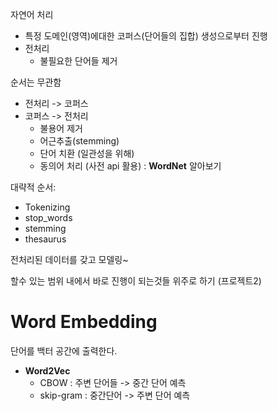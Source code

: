 자연어 처리

- 특정 도메인(영역)에대한 코퍼스(단어들의 집합) 생성으로부터 진행
- 전처리
  - 불필요한 단어들 제거

순서는 무관함

- 전처리 -> 코퍼스
- 코퍼스 -> 전처리 
  - 불용어 제거
  - 어근추출(stemming)
  - 단어 치환 (일관성을 위해)
  - 동의어 처리 (사전 api 활용) : **WordNet** 알아보기

대략적 순서:

- Tokenizing
- stop_words
- stemming
- thesaurus

전처리된 데이터를 갖고 모델링~





할수 있는 범위 내에서 바로 진행이 되는것들 위주로 하기 (프로젝트2)



# Word Embedding

단어를 백터 공간에 출력한다.

- **Word2Vec**
  - CBOW : 주변 단어들 -> 중간 단어 예측
  - skip-gram : 중간단어 -> 주변 단어 예측 